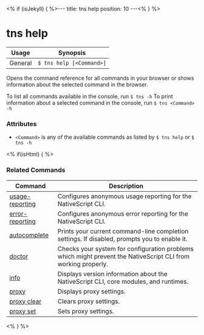 <% if (isJekyll) { %>---
title: tns help
position: 10
---<% } %>
# tns help


Usage | Synopsis
------|-------
General | `$ tns help [<Command>]`

Opens the command reference for all commands in your browser or shows information about the selected command in the browser.

To list all commands available in the console, run `$ tns -h`
To print information about a selected command in the console, run `$ tns <Command> -h`

### Attributes
* `<Command>` is any of the available commands as listed by `$ tns help` or `$ tns -h`

<% if(isHtml) { %>
### Related Commands

Command | Description
----------|----------
[usage-reporting](usage-reporting.html) | Configures anonymous usage reporting for the NativeScript CLI.
[error-reporting](error-reporting.html) | Configures anonymous error reporting for the NativeScript CLI.
[autocomplete](autocomplete.html) | Prints your current command-line completion settings. If disabled, prompts you to enable it.
[doctor](doctor.html) | Checks your system for configuration problems which might prevent the NativeScript CLI from working properly.
[info](info.html) | Displays version information about the NativeScript CLI, core modules, and runtimes.
[proxy](proxy.html) | Displays proxy settings.
[proxy clear](proxy-clear.html) | Clears proxy settings.
[proxy set](proxy-set.html) | Sets proxy settings.
<% } %>
